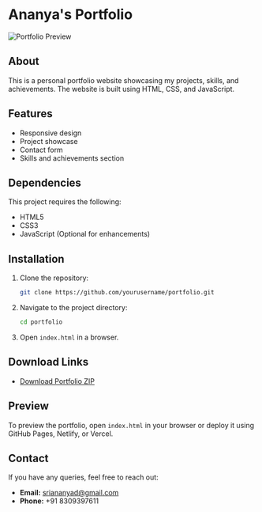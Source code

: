 # Ananya's Portfolio

![Portfolio Preview](sri.jpg)

## About
This is a personal portfolio website showcasing my projects, skills, and achievements. The website is built using HTML, CSS, and JavaScript.

## Features
- Responsive design
- Project showcase
- Contact form
- Skills and achievements section

## Dependencies
This project requires the following:
- HTML5
- CSS3
- JavaScript (Optional for enhancements)

## Installation
1. Clone the repository:
   ```sh
   git clone https://github.com/yourusername/portfolio.git
   ```
2. Navigate to the project directory:
   ```sh
   cd portfolio
   ```
3. Open `index.html` in a browser.

## Download Links
- [Download Portfolio ZIP](https://github.com/yourusername/portfolio/archive/refs/heads/main.zip)

## Preview
To preview the portfolio, open `index.html` in your browser or deploy it using GitHub Pages, Netlify, or Vercel.

## Contact
If you have any queries, feel free to reach out:
- **Email:** [sriananyad@gmail.com](mailto:sriananyad@gmail.com)
- **Phone:** +91 8309397611
